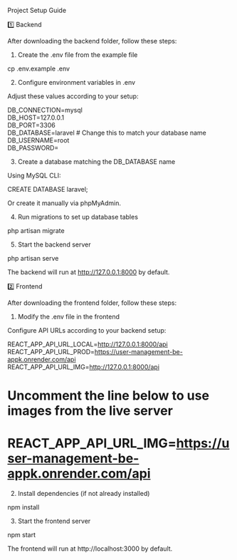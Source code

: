 Project Setup Guide

1️⃣ Backend

After downloading the backend folder, follow these steps:

1. Create the .env file from the example file

cp .env.example .env  

2. Configure environment variables in .env

Adjust these values according to your setup:

DB_CONNECTION=mysql  
DB_HOST=127.0.0.1  
DB_PORT=3306  
DB_DATABASE=laravel  # Change this to match your database name  
DB_USERNAME=root  
DB_PASSWORD=  

3. Create a database matching the DB_DATABASE name

Using MySQL CLI:

CREATE DATABASE laravel;  

Or create it manually via phpMyAdmin.

4. Run migrations to set up database tables

php artisan migrate  

5. Start the backend server

php artisan serve  

The backend will run at http://127.0.0.1:8000 by default.

2️⃣ Frontend

After downloading the frontend folder, follow these steps:

1. Modify the .env file in the frontend

Configure API URLs according to your backend setup:

REACT_APP_API_URL_LOCAL=http://127.0.0.1:8000/api  
REACT_APP_API_URL_PROD=https://user-management-be-appk.onrender.com/api  
REACT_APP_API_URL_IMG=http://127.0.0.1:8000/api  
# Uncomment the line below to use images from the live server  
# REACT_APP_API_URL_IMG=https://user-management-be-appk.onrender.com/api  

2. Install dependencies (if not already installed)

npm install  

3. Start the frontend server

npm start  

The frontend will run at http://localhost:3000 by default.


